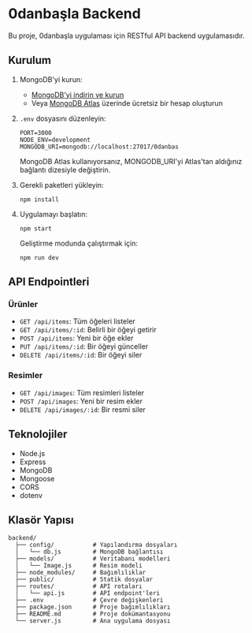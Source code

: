# 0danbaşla Backend

Bu proje, 0danbaşla uygulaması için RESTful API backend uygulamasıdır.

## Kurulum

1. MongoDB'yi kurun:
   - [MongoDB'yi indirin ve kurun](https://www.mongodb.com/try/download/community)
   - Veya [MongoDB Atlas](https://www.mongodb.com/cloud/atlas) üzerinde ücretsiz bir hesap oluşturun

2. `.env` dosyasını düzenleyin:
   ```
   PORT=3000
   NODE_ENV=development
   MONGODB_URI=mongodb://localhost:27017/0danbas
   ```
   
   MongoDB Atlas kullanıyorsanız, MONGODB_URI'yi Atlas'tan aldığınız bağlantı dizesiyle değiştirin.

3. Gerekli paketleri yükleyin:
   ```
   npm install
   ```

4. Uygulamayı başlatın:
   ```
   npm start
   ```

   Geliştirme modunda çalıştırmak için:
   ```
   npm run dev
   ```

## API Endpointleri

### Ürünler
- `GET /api/items`: Tüm öğeleri listeler
- `GET /api/items/:id`: Belirli bir öğeyi getirir
- `POST /api/items`: Yeni bir öğe ekler
- `PUT /api/items/:id`: Bir öğeyi günceller
- `DELETE /api/items/:id`: Bir öğeyi siler

### Resimler
- `GET /api/images`: Tüm resimleri listeler
- `POST /api/images`: Yeni bir resim ekler
- `DELETE /api/images/:id`: Bir resmi siler

## Teknolojiler

- Node.js
- Express
- MongoDB
- Mongoose
- CORS
- dotenv

## Klasör Yapısı

```
backend/
  ├── config/           # Yapılandırma dosyaları
  │   └── db.js         # MongoDB bağlantısı
  ├── models/           # Veritabanı modelleri
  │   └── Image.js      # Resim modeli
  ├── node_modules/     # Bağımlılıklar
  ├── public/           # Statik dosyalar
  ├── routes/           # API rotaları
  │   └── api.js        # API endpoint'leri
  ├── .env              # Çevre değişkenleri
  ├── package.json      # Proje bağımlılıkları
  ├── README.md         # Proje dokümantasyonu
  └── server.js         # Ana uygulama dosyası
``` 